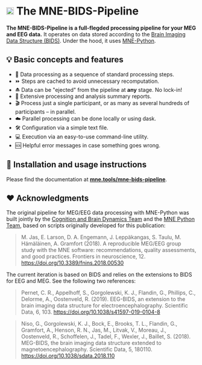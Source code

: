 # <img src="https://raw.github.com/mne-tools/mne-bids-pipeline/main/docs/source/assets/mne.svg" alt="MNE Logo" height="20"> The MNE-BIDS-Pipeline

**The MNE-BIDS-Pipeline is a full-flegded processing pipeline for your MEG and
EEG data.** It operates on data stored according to the [Brain Imaging Data
Structure (BIDS)](https://bids.neuroimaging.io/). Under the hood, it uses [MNE-Python](https://mne.tools).

## 💡 Basic concepts and features

* 🐾 Data processing as a sequence of standard processing steps.
* ⏩ Steps are cached to avoid unnecessary recomputation.
* ⏏ Data can be "ejected" from the pipeline at **any** stage. No lock-in!
* 🧾 Extensive processing and analysis summary reports.
* 🎬 Process just a single participant, or as many as several hundreds of participants – in parallel.
* ☁️ Parallel processing can be done locally or using dask.
* 🛠 Configuration via a simple text file.
* 💻 Execution via an easy-to-use command-line utility.
* 🆘 Helpful error messages in case something goes wrong.

## 📘 Installation and usage instructions

Please find the documentation at
[**mne.tools/mne-bids-pipeline**](https://mne.tools/mne-bids-pipeline).

## ❤ Acknowledgments

The original pipeline for MEG/EEG data processing with MNE-Python was built
jointly by the [Cognition and Brain Dynamics Team](https://brainthemind.com/)
and the [MNE Python Team](https://mne.tools), based on scripts originally
developed for this publication:

> M. Jas, E. Larson, D. A. Engemann, J. Leppäkangas, S. Taulu, M. Hämäläinen,
> A. Gramfort (2018). A reproducible MEG/EEG group study with the MNE software:
> recommendations, quality assessments, and good practices. Frontiers in
> neuroscience, 12. https://doi.org/10.3389/fnins.2018.00530

The current iteration is based on BIDS and relies on the extensions to BIDS
for EEG and MEG. See the following two references:

> Pernet, C. R., Appelhoff, S., Gorgolewski, K. J., Flandin, G.,
> Phillips, C., Delorme, A., Oostenveld, R. (2019). EEG-BIDS, an extension
> to the brain imaging data structure for electroencephalography. Scientific
> Data, 6, 103. https://doi.org/10.1038/s41597-019-0104-8

> Niso, G., Gorgolewski, K. J., Bock, E., Brooks, T. L., Flandin, G., Gramfort, A.,
> Henson, R. N., Jas, M., Litvak, V., Moreau, J., Oostenveld, R., Schoffelen, J.,
> Tadel, F., Wexler, J., Baillet, S. (2018). MEG-BIDS, the brain imaging data
> structure extended to magnetoencephalography. Scientific Data, 5, 180110.
> https://doi.org/10.1038/sdata.2018.110
